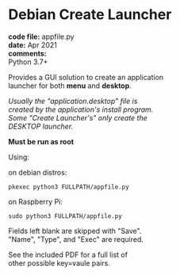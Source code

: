 # Debian Create Launcher

**code file:** appfile.py  
**date:** Apr 2021  
**comments:**  
Python 3.7+  

Provides a GUI solution to create an application  
launcher for both **menu** and **desktop**.  

_Usually the "application.desktop" file is  
created by the application's install program.  
Some "Create Launcher's" only create the  
DESKTOP launcher._    

**Must be run as root**

Using:  

on debian distros:  

```
pkexec python3 FULLPATH/appfile.py
```

on Raspberry Pi:  

```
sudo python3 FULLPATH/appfile.py
```

Fields left blank are skipped with "Save".  
"Name", "Type", and "Exec" are required.

See the included PDF for a full list of  
other possible key=vaule pairs.


